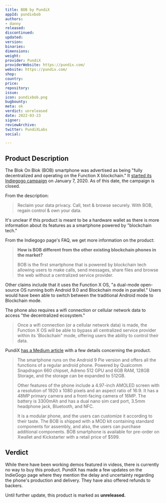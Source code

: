 ```yaml
---
title: BOB by PundiX
appId: pundixbob
authors:
- danny
released: 
discontinued: 
updated: 
version: 
binaries: 
dimensions: 
weight: 
provider: PundiX
providerWebsite: https://pundix.com/
website: https://pundix.com/
shop: 
country: 
price: 
repository: 
issue: 
icon: pundixbob.png
bugbounty: 
meta: ok
verdict: unreleased
date: 2022-03-23
signer: 
reviewArchive: 
twitter: PundiXLabs
social: 

---
```


## Product Description

The Blok On Blok (BOB) smartphone was advertised as being "fully decentralized and operating on the Function X blockchain." It [started its Indiegogo campaign](https://www.indiegogo.com/projects/bob-world-s-1st-blockchain-phone#/) on January 7, 2020. As of this date, the campaign is closed.

From the description:

> Reclaim your data privacy. Call, text & browse securely. With BOB, regain control & own your data.

It's unclear if this product is meant to be a hardware wallet as there is more information about its features as a smartphone powered by "blockchain tech."

From the Indiegogo page's FAQ, we get more information on the product:

> **How is BOB different from the other existing blockchain phones in the market?**
>
> BOB is the first smartphone that is powered by blockchain tech allowing users to make calls, send messages, share files and browse the web without a centralized service provider.

Other claims include that it uses the Function X OS, "a dual-mode open-source OS running both Android 9.0 and Blockchain mode in parallel." Users would have been able to switch between the traditional Android mode to Blockchain mode.

The phone also requires a wifi connection or cellular network data to access "the decentralized ecosystem."

> Once a wifi connection (or a cellular network data) is made, the Function X OS will be able to bypass all centralized service provider within its 'Blockchain" mode, offering users the ability to control their data.

PundiX [has a Medium article](https://morningtick.com/news/pundi-x-unveils-bob-worlds-first-blockchain-smartphone/) with a few details concerning the product.

> The smartphone runs on the Android 9 Pie version and offers all the functions of a regular android phone. Powered by Qualcomm Snapdragon 660 chipset, Adreno 512 GPU and 6GB RAM, 128GB Storage, and the storage can be expanded to 512GB.
>
> Other features of the phone include a 4.97-inch AMOLED screen with a resolution of 1920 x 1080 pixels and an aspect ratio of 16:9. It has a 48MP primary camera and a front-facing camera of 16MP. The battery is 3300mAh and has a dual nano sim card port, 3.5mm headphone jack, Bluetooth, and NFC.
>
> It is a modular phone, and the users can customize it according to their taste. The BOB is shipped with a MOD kit containing standard components for assembly, and also, the users can purchase additional components. BOB smartphone is available for pre-order on Xwallet and Kickstarter with a retail price of $599.


## Verdict

While there have been working demos featured in videos, there is currently no way to buy this product. PundiX has made a few updates on the IndieGogo page where they mention the delay and uncertainty regarding the phone's production and delivery. They have also offered refunds to backers.

Until further update, this product is marked as **unreleased.**
